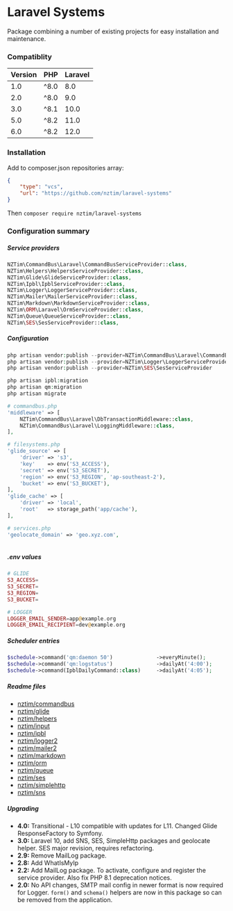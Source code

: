 # Laravel Systems

Package combining a number of existing projects for easy installation and maintenance.

### Compatiblity

| Version | PHP  | Laravel |
|---------|------|---------|
| 1.0     | ^8.0 | 8.0     |
| 2.0     | ^8.0 | 9.0     |
| 3.0     | ^8.1 | 10.0    |
| 5.0     | ^8.2 | 11.0    |
| 6.0     | ^8.2 | 12.0    |

### Installation

Add to composer.json repositories array:

```json
{
    "type": "vcs",
    "url": "https://github.com/nztim/laravel-systems"
}
```

Then `composer require nztim/laravel-systems`

### Configuration summary

##### Service providers

```php
NZTim\CommandBus\Laravel\CommandBusServiceProvider::class,
NZTim\Helpers\HelpersServiceProvider::class,
NZTim\Glide\GlideServiceProvider::class,
NZTim\Ipbl\IpblServiceProvider::class,
NZTim\Logger\LoggerServiceProvider::class,
NZTim\Mailer\MailerServiceProvider::class,
NZTim\Markdown\MarkdownServiceProvider::class,
NZTim\ORM\Laravel\OrmServiceProvider::class,
NZTim\Queue\QueueServiceProvider::class,
NZTim\SES\SesServiceProvider::class,
```

##### Configuration

```php
php artisan vendor:publish --provider=NZTim\CommandBus\Laravel\CommandBusServiceProvider::class
php artisan vendor:publish --provider=NZTim\Logger\LoggerServiceProvider
php artisan vendor:publish --provider=NZTim\SES\SesServiceProvider

php artisan ipbl:migration
php artisan qm:migration
php artisan migrate

# commandbus.php
'middleware' => [
    NZTim\CommandBus\Laravel\DbTransactionMiddleware::class,
    NZTim\CommandBus\Laravel\LoggingMiddleware::class,
],

# filesystems.php
'glide_source' => [
    'driver' => 's3',
    'key'    => env('S3_ACCESS'),
    'secret' => env('S3_SECRET'),
    'region' => env('S3_REGION', 'ap-southeast-2'),
    'bucket' => env('S3_BUCKET'),
],
'glide_cache' => [
    'driver' => 'local',
    'root'   => storage_path('app/cache'),
],

# services.php 
'geolocate_domain' => 'geo.xyz.com',
 
```

##### .env values

```php
# GLIDE
S3_ACCESS=
S3_SECRET=
S3_REGION=
S3_BUCKET=

# LOGGER
LOGGER_EMAIL_SENDER=app@example.org
LOGGER_EMAIL_RECIPIENT=dev@example.org
```

##### Scheduler entries

```php 
$schedule->command('qm:daemon 50')              ->everyMinute();
$schedule->command('qm:logstatus')              ->dailyAt('4:00');
$schedule->command(IpblDailyCommand::class)     ->dailyAt('4:05');
```

##### Readme files

- [nztim/commandbus](/src/CommandBus/readme.md)
- [nztim/glide](/src/Glide/readme.md)
- [nztim/helpers](/src/Helpers/readme.md)
- [nztim/input](/src/Input/readme.md)
- [nztim/ipbl](/src/Ipbl/readme.md)
- [nztim/logger2](/src/Logger/readme.md)
- [nztim/mailer2](/src/Mailer/readme.md)
- [nztim/markdown](/src/Markdown/readme.md)
- [nztim/orm](/src/Orm/readme.md)
- [nztim/queue](/src/Queue/readme.md)
- [nztim/ses](/src/SES/readme.md)
- [nztim/simplehttp](/src/SimpleHttp/readme.md)
- [nztim/sns](/src/SNS/readme.md)

##### Upgrading

* **4.0:** Transitional - L10 compatible with updates for L11. Changed Glide ResponseFactory to Symfony.
* **3.0:** Laravel 10, add SNS, SES, SimpleHttp packages and geolocate helper. SES major revision, requires refactoring.
* **2.9:** Remove MailLog package.
* **2.8:** Add WhatIsMyIp
* **2.2:** Add MailLog package. To activate, configure and register the service provider. Also fix PHP 8.1 deprecation notices.
* **2.0:** No API changes, SMTP mail config in newer format is now required for Logger. `form()` and `schema()` helpers are now in this package so can be removed from the application.
